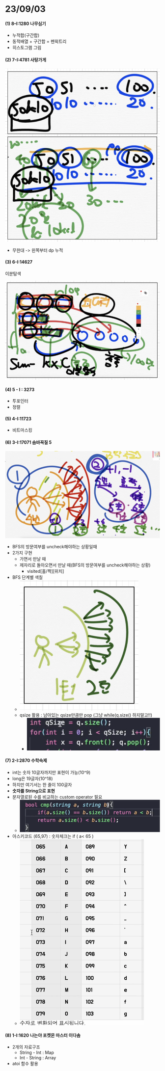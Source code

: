 # 23/09/03

#### (1) 8–I:1280 나무심기

* 누적합(구간합)
* 동적배열 + 구간합 = 펜윅트리
* 히스토그램 그림

#### (2) 7-I:4781 사탕가게

![](<../../.gitbook/assets/image (2) (1).png>)

* 무한대 -> 왼쪽부터 dp 누적&#x20;

#### (3) 6-I:14627

이분탐색

![](<../../.gitbook/assets/image (7) (1).png>)

#### (4) 5 - I : 3273

* 투포인터
* 정렬&#x20;

#### (5) 4-I:11723

* 비트마스킹

#### (6) 3-I:17071 숨바꼭질 5

![](<../../.gitbook/assets/image (17).png>)

* BFS의 방문여부를 uncheck해야하는 상황일때&#x20;
* 2가지 구현&#x20;
  * 가면서 만날 때
  * 제자리로 돌아오면서 만날 때(BFS의 방문여부를 uncheck해야하는 상황)
    * visited\[홀/짝]\[위치]
* BFS 단계별 색칠
  * <img src="../../.gitbook/assets/image (19).png" alt="" data-size="original">
  * qsize 활용 : 남아있는 qsize만큼만 pop (그냥 while(q.size() 하지말고!!)
    * ![](<../../.gitbook/assets/image (20).png>)

#### (7) 2-I:2870 수학숙제

* int는 숫자 10글자까지만 표현이 가능(10^9)
* long은 19글자(10^18)
* 하지만 여기서는 한 줄이 100글자
* **숫자를 String으로 표현**
* 문자열로된 수를 비교하는 custom operator 필요
  * ![](<../../.gitbook/assets/image (22).png>)
* 아스키코드 (65,97) : 숫자체크는 if ( a< 65 )
  * ![](<../../.gitbook/assets/image (21).png>)

#### (8) 1-I:1620 나는야 포켓몬 마스터 이다솜

* 2개의 자료구조
  * String - Int : Map
  * Int - String : Array
* atoi 함수 활용

####
